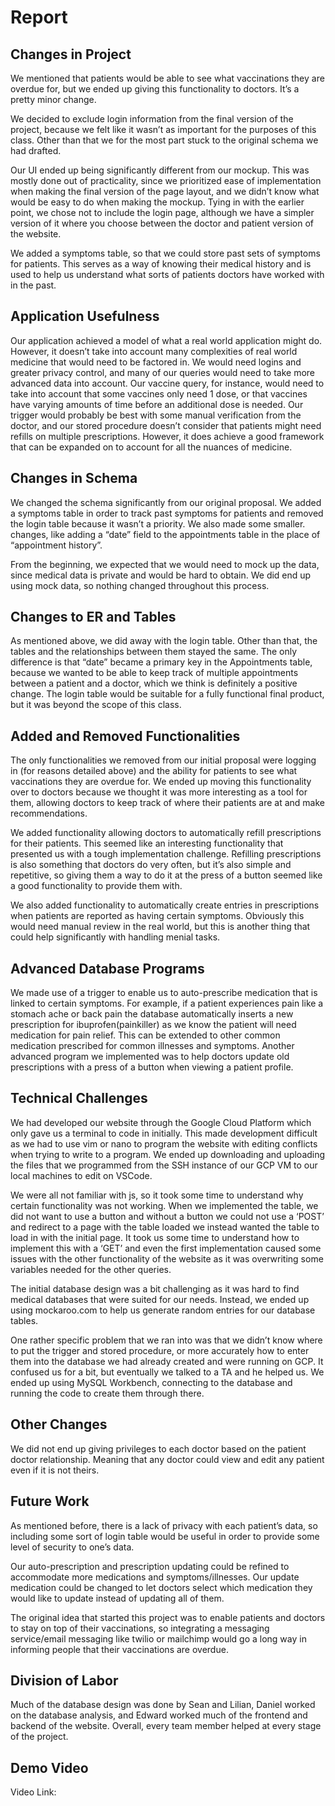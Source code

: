 # Report

## Changes in Project

We mentioned that patients would be able to see what vaccinations they are overdue for, but we ended up giving this functionality to doctors. It’s a pretty minor change.

We decided to exclude login information from the final version of the project, because we felt like it wasn’t as important for the purposes of this class. Other than that we for the most part stuck to the original schema we had drafted.

Our UI ended up being significantly different from our mockup. This was mostly done out of practicality, since we prioritized ease of implementation when making the final version of the page layout, and we didn’t know what would be easy to do when making the mockup. Tying in with the earlier point, we chose not to include the login page, although we have a simpler version of it where you choose between the doctor and patient version of the website.

We added a symptoms table, so that we could store past sets of symptoms for patients. This serves as a way of knowing their medical history and is used to help us understand what sorts of patients doctors have worked with in the past.

## Application Usefulness

Our application achieved a model of what a real world application might do. However, it doesn’t take into account many complexities of real world medicine that would need to be factored in. We would need logins and greater privacy control, and many of our queries would need to take more advanced data into account. Our vaccine query, for instance, would need to take into account that some vaccines only need 1 dose, or that vaccines have varying amounts of time before an additional dose is needed. Our trigger would probably be best with some manual verification from the doctor, and our stored procedure doesn’t consider that patients might need refills on multiple prescriptions. However, it does achieve a good framework that can be expanded on to account for all the nuances of medicine.

## Changes in Schema

We changed the schema significantly from our original proposal. We added a symptoms table in order to track past symptoms for patients and removed the login table because it wasn’t a priority. We also made some smaller. changes, like adding a “date” field to the appointments table in the place of “appointment history”.

From the beginning, we expected that we would need to mock up the data, since medical data is private and would be hard to obtain. We did end up using mock data, so nothing changed throughout this process.

## Changes to ER and Tables

As mentioned above, we did away with the login table. Other than that, the tables and the relationships between them stayed the same. The only difference is that “date” became a primary key in the Appointments table, because we wanted to be able to keep track of multiple appointments between a patient and a doctor, which we think is definitely a positive change. The login table would be suitable for a fully functional final product, but it was beyond the scope of this class.

## Added and Removed Functionalities

The only functionalities we removed from our initial proposal were logging in (for reasons detailed above) and the ability for patients to see what vaccinations they are overdue for. We ended up moving this functionality over to doctors because we thought it was more interesting as a tool for them, allowing doctors to keep track of where their patients are at and make recommendations.

We added functionality allowing doctors to automatically refill prescriptions for their patients. This seemed like an interesting functionality that presented us with a tough implementation challenge. Refilling prescriptions is also something that doctors do very often, but it’s also simple and repetitive, so giving them a way to do it at the press of a button seemed like a good functionality to provide them with.

We also added functionality to automatically create entries in prescriptions when patients are reported as having certain symptoms. Obviously this would need manual review in the real world, but this is another thing that could help significantly with handling menial tasks.

## Advanced Database Programs

We made use of a trigger to enable us to auto-prescribe medication that is linked to certain symptoms. For example, if a patient experiences pain like a stomach ache or back pain the database automatically inserts a new prescription for ibuprofen(painkiller) as we know the patient will need medication for pain relief. This can be extended to other common medication prescribed for common illnesses and symptoms. Another advanced program we implemented was to help doctors update old prescriptions with a press of a button when viewing a patient profile.

## Technical Challenges

We had developed our website through the Google Cloud Platform which only gave us a terminal to code in initially. This made development difficult as we had to use vim or nano to program the website with editing conflicts when trying to write to a program. We ended up downloading and uploading the files that we programmed from the SSH instance of our GCP VM to our local machines to edit on VSCode.

We were all not familiar with js, so it took some time to understand why certain functionality was not working. When we implemented the table, we did not want to use a button and without a button we could not use a ‘POST’ and redirect to a page with the table loaded we instead wanted the table to load in with the initial page. It took us some time to understand how to implement this with a ‘GET’ and even the first implementation caused some issues with the other functionality of the website as it was overwriting some variables needed for the other queries.

The initial database design was a bit challenging as it was hard to find medical databases that were suited for our needs. Instead, we ended up using mockaroo.com to help us generate random entries for our database tables.

One rather specific problem that we ran into was that we didn’t know where to put the trigger and stored procedure, or more accurately how to enter them into the database we had already created and were running on GCP. It confused us for a bit, but eventually we talked to a TA and he helped us. We ended up using MySQL Workbench, connecting to the database and running the code to create them through there.

## Other Changes

We did not end up giving privileges to each doctor based on the patient doctor relationship. Meaning that any doctor could view and edit any patient even if it is not theirs.

## Future Work

As mentioned before, there is a lack of privacy with each patient’s data, so including some sort of login table would be useful in order to provide some level of security to one’s data.

Our auto-prescription and prescription updating could be refined to accommodate more medications and symptoms/illnesses. Our update medication could be changed to let doctors select which medication they would like to update instead of updating all of them.

The original idea that started this project was to enable patients and doctors to stay on top of their vaccinations, so integrating a messaging service/email messaging like twilio or mailchimp would go a long way in informing people that their vaccinations are overdue.

## Division of Labor

Much of the database design was done by Sean and Lilian, Daniel worked on the database analysis, and Edward worked much of the frontend and backend of the website. Overall, every team member helped at every stage of the project.

## Demo Video

Video Link: 
